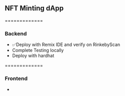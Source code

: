 ## **NFT Minting dApp**
=============
### **Backend**

- ✅Deploy with Remix IDE and verify on RinkebyScan
- Complete Testing locally
- Deploy with hardhat

=============

### **Frontend**

-